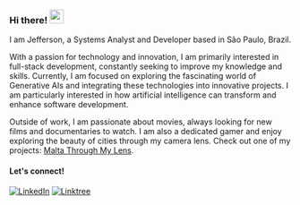 ### Hi there! <img src="https://emojis.slackmojis.com/emojis/images/1536351075/4594/blob-wave.gif" width="25"/>

I am Jefferson, a Systems Analyst and Developer based in São Paulo, Brazil.

With a passion for technology and innovation, I am primarily interested in full-stack development, constantly seeking to improve my knowledge and skills. Currently, I am focused on exploring the fascinating world of Generative AIs and integrating these technologies into innovative projects. I am particularly interested in how artificial intelligence can transform and enhance software development.

Outside of work, I am passionate about movies, always looking for new films and documentaries to watch. I am also a dedicated gamer and enjoy exploring the beauty of cities through my camera lens. Check out one of my projects: [Malta Through My Lens](https://www.behance.net/gallery/169869371/Malta-Through-My-Lens).

#### Let's connect!
[![LinkedIn](https://img.shields.io/badge/LinkedIn-100000?style=for-the-badge&logo=linkedin&logoColor=white)](https://www.linkedin.com/in/jefsantanaa/) [![Linktree](https://img.shields.io/badge/linktree-100000?style=for-the-badge&logo=linktree&logoColor=white)](https://linktr.ee/jefsantanaa)
